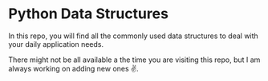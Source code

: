 # Python Data Structures

In this repo, you will find all the commonly used data structures to deal with your daily application needs.

There might not be all available a the time you are visiting this repo, but I am always working on adding new ones ✌.